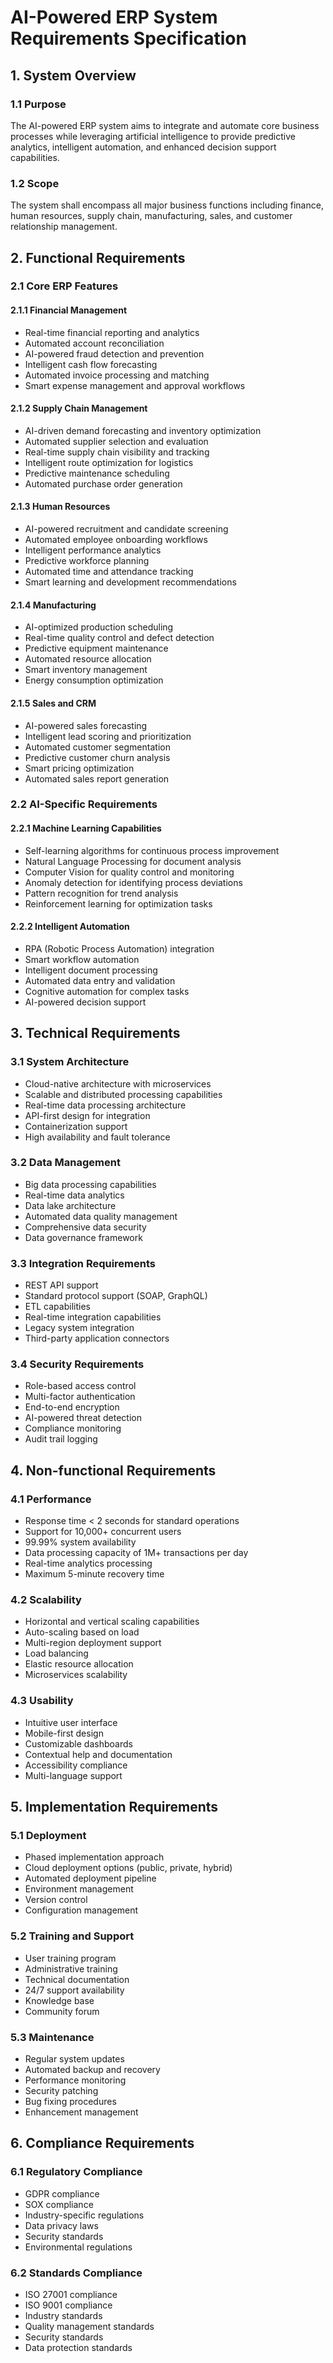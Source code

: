 # AI-Powered ERP System Requirements Specification

## 1. System Overview

### 1.1 Purpose
The AI-powered ERP system aims to integrate and automate core business processes while leveraging artificial intelligence to provide predictive analytics, intelligent automation, and enhanced decision support capabilities.

### 1.2 Scope
The system shall encompass all major business functions including finance, human resources, supply chain, manufacturing, sales, and customer relationship management.

## 2. Functional Requirements

### 2.1 Core ERP Features

#### 2.1.1 Financial Management
- Real-time financial reporting and analytics
- Automated account reconciliation
- AI-powered fraud detection and prevention
- Intelligent cash flow forecasting
- Automated invoice processing and matching
- Smart expense management and approval workflows

#### 2.1.2 Supply Chain Management
- AI-driven demand forecasting and inventory optimization
- Automated supplier selection and evaluation
- Real-time supply chain visibility and tracking
- Intelligent route optimization for logistics
- Predictive maintenance scheduling
- Automated purchase order generation

#### 2.1.3 Human Resources
- AI-powered recruitment and candidate screening
- Automated employee onboarding workflows
- Intelligent performance analytics
- Predictive workforce planning
- Automated time and attendance tracking
- Smart learning and development recommendations

#### 2.1.4 Manufacturing
- AI-optimized production scheduling
- Real-time quality control and defect detection
- Predictive equipment maintenance
- Automated resource allocation
- Smart inventory management
- Energy consumption optimization

#### 2.1.5 Sales and CRM
- AI-powered sales forecasting
- Intelligent lead scoring and prioritization
- Automated customer segmentation
- Predictive customer churn analysis
- Smart pricing optimization
- Automated sales report generation

### 2.2 AI-Specific Requirements

#### 2.2.1 Machine Learning Capabilities
- Self-learning algorithms for continuous process improvement
- Natural Language Processing for document analysis
- Computer Vision for quality control and monitoring
- Anomaly detection for identifying process deviations
- Pattern recognition for trend analysis
- Reinforcement learning for optimization tasks

#### 2.2.2 Intelligent Automation
- RPA (Robotic Process Automation) integration
- Smart workflow automation
- Intelligent document processing
- Automated data entry and validation
- Cognitive automation for complex tasks
- AI-powered decision support

## 3. Technical Requirements

### 3.1 System Architecture
- Cloud-native architecture with microservices
- Scalable and distributed processing capabilities
- Real-time data processing architecture
- API-first design for integration
- Containerization support
- High availability and fault tolerance

### 3.2 Data Management
- Big data processing capabilities
- Real-time data analytics
- Data lake architecture
- Automated data quality management
- Comprehensive data security
- Data governance framework

### 3.3 Integration Requirements
- REST API support
- Standard protocol support (SOAP, GraphQL)
- ETL capabilities
- Real-time integration capabilities
- Legacy system integration
- Third-party application connectors

### 3.4 Security Requirements
- Role-based access control
- Multi-factor authentication
- End-to-end encryption
- AI-powered threat detection
- Compliance monitoring
- Audit trail logging

## 4. Non-functional Requirements

### 4.1 Performance
- Response time < 2 seconds for standard operations
- Support for 10,000+ concurrent users
- 99.99% system availability
- Data processing capacity of 1M+ transactions per day
- Real-time analytics processing
- Maximum 5-minute recovery time

### 4.2 Scalability
- Horizontal and vertical scaling capabilities
- Auto-scaling based on load
- Multi-region deployment support
- Load balancing
- Elastic resource allocation
- Microservices scalability

### 4.3 Usability
- Intuitive user interface
- Mobile-first design
- Customizable dashboards
- Contextual help and documentation
- Accessibility compliance
- Multi-language support

## 5. Implementation Requirements

### 5.1 Deployment
- Phased implementation approach
- Cloud deployment options (public, private, hybrid)
- Automated deployment pipeline
- Environment management
- Version control
- Configuration management

### 5.2 Training and Support
- User training program
- Administrative training
- Technical documentation
- 24/7 support availability
- Knowledge base
- Community forum

### 5.3 Maintenance
- Regular system updates
- Automated backup and recovery
- Performance monitoring
- Security patching
- Bug fixing procedures
- Enhancement management

## 6. Compliance Requirements

### 6.1 Regulatory Compliance
- GDPR compliance
- SOX compliance
- Industry-specific regulations
- Data privacy laws
- Security standards
- Environmental regulations

### 6.2 Standards Compliance
- ISO 27001 compliance
- ISO 9001 compliance
- Industry standards
- Quality management standards
- Security standards
- Data protection standards